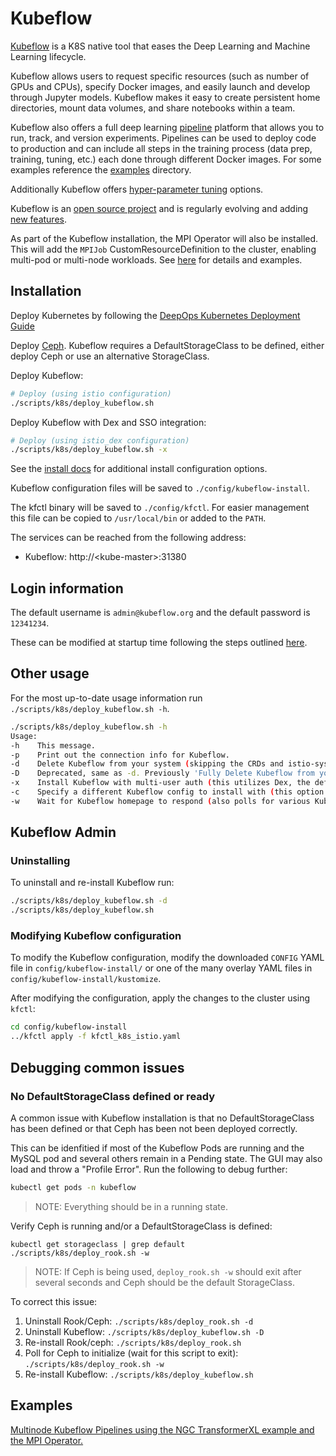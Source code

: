 # Kubeflow

[Kubeflow](https://www.kubeflow.org/docs/) is a K8S native tool that eases the Deep Learning and Machine Learning lifecycle.

Kubeflow allows users to request specific resources (such as number of GPUs and CPUs), specify Docker images, and easily launch and develop through Jupyter models. Kubeflow makes it easy to create persistent home directories, mount data volumes, and share notebooks within a team.

Kubeflow also offers a full deep learning [pipeline](https://www.kubeflow.org/docs/pipelines/overview/pipelines-overview/) platform that allows you to run, track, and version experiments. Pipelines can be used to deploy code to production and can include all steps in the training process (data prep, training, tuning, etc.) each done through different Docker images. For some examples reference the [examples](../examples) directory.

Additionally Kubeflow offers [hyper-parameter tuning](https://github.com/kubeflow/katib) options.

Kubeflow is an [open source project](https://github.com/kubeflow/kubeflow) and is regularly evolving and adding [new features](https://github.com/kubeflow/kubeflow/blob/master/ROADMAP.md).

As part of the Kubeflow installation, the MPI Operator will also be installed. This will add the `MPIJob` CustomResourceDefinition to the cluster, enabling multi-pod or multi-node workloads. See [here](https://github.com/kubeflow/mpi-operator/tree/master/) for details and examples.

## Installation

Deploy Kubernetes by following the [DeepOps Kubernetes Deployment Guide](README.md)

Deploy [Ceph](kubernetes-cluster.md#persistent-storage). Kubeflow requires a DefaultStorageClass to be defined, either deploy Ceph or use an alternative StorageClass.

Deploy Kubeflow:

```sh
# Deploy (using istio configuration)
./scripts/k8s/deploy_kubeflow.sh

```

Deploy Kubeflow with Dex and SSO integration:

```sh
# Deploy (using istio_dex configuration)
./scripts/k8s/deploy_kubeflow.sh -x

```

See the [install docs](https://www.kubeflow.org/docs/started/k8s/overview/) for additional install configuration options.

Kubeflow configuration files will be saved to `./config/kubeflow-install`.

The kfctl binary will be saved to `./config/kfctl`. For easier management this file can be copied to `/usr/local/bin` or added to the `PATH`.

The services can be reached from the following address:
* Kubeflow: http://\<kube-master\>:31380

## Login information

The default username is `admin@kubeflow.org` and the default password is `12341234`.

These can be modified at startup time following the steps outlined [here](https://www.kubeflow.org/docs/started/k8s/kfctl-existing-arrikto/).

## Other usage

For the most up-to-date usage information run `./scripts/k8s/deploy_kubeflow.sh -h`.

```sh
./scripts/k8s/deploy_kubeflow.sh -h
Usage:
-h    This message.
-p    Print out the connection info for Kubeflow.
-d    Delete Kubeflow from your system (skipping the CRDs and istio-system namespace that may have been installed with Kubeflow.
-D    Deprecated, same as -d. Previously 'Fully Delete Kubeflow from your system along with all Kubeflow CRDs the istio-system namespace. WARNING, do not use this option if other components depend on istio.'
-x    Install Kubeflow with multi-user auth (this utilizes Dex, the default is no multi-user auth).
-c    Specify a different Kubeflow config to install with (this option is deprecated).
-w    Wait for Kubeflow homepage to respond (also polls for various Kubeflow Deployments to have an available status).
```

## Kubeflow Admin

### Uninstalling

To uninstall and re-install Kubeflow run:

```sh
./scripts/k8s/deploy_kubeflow.sh -d
./scripts/k8s/deploy_kubeflow.sh
```

### Modifying Kubeflow configuration

To modify the Kubeflow configuration, modify the downloaded `CONFIG` YAML file in `config/kubeflow-install/` or one of the many overlay YAML files in `config/kubeflow-install/kustomize`.

After modifying the configuration, apply the changes to the cluster using `kfctl`:

```sh
cd config/kubeflow-install
../kfctl apply -f kfctl_k8s_istio.yaml
```

## Debugging common issues

### No DefaultStorageClass defined or ready

A common issue with Kubeflow installation is that no DefaultStorageClass has been defined or that Ceph has been not been deployed correctly.

This can be idenfitied if most of the Kubeflow Pods are running and the MySQL pod and several others remain in a Pending state. The GUI may also load and throw a "Profile Error". Run the following to debug further:

```sh
kubectl get pods -n kubeflow
```
> NOTE: Everything should be in a running state.

Verify Ceph is running and/or a DefaultStorageClass is defined:

```
kubectl get storageclass | grep default
./scripts/k8s/deploy_rook.sh -w
```
> NOTE: If Ceph is being used, `deploy_rook.sh -w` should exit after several seconds and Ceph should be the default StorageClass. 


To correct this issue:
1. Uninstall Rook/Ceph: `./scripts/k8s/deploy_rook.sh -d`
2. Uninstall Kubeflow: `./scripts/k8s/deploy_kubeflow.sh -D`
3. Re-install Rook/ceph: `./scripts/k8s/deploy_rook.sh`
4. Poll for Ceph to initialize (wait for this script to exit): `./scripts/k8s/deploy_rook.sh -w`
5. Re-install Kubeflow: `./scripts/k8s/deploy_kubeflow.sh`

## Examples

[Multinode Kubeflow Pipelines using the NGC TransformerXL example and the MPI Operator.](../workloads/examples/k8s/kubeflow-mpi/README.md)
